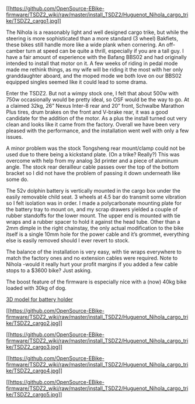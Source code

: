 [[https://github.com/OpenSource-EBike-firmware/TSDZ2_wiki/raw/master/install_TSDZ2/Huguenot_Nihola_cargo_trike/TSDZ2_cargo1.jpg]]

The Nihola is a reasonably light and well designed cargo trike, but while the steering is more sophisticated than a more standard (3 wheel) Bakfiets, these bikes still handle more like a wide plank when cornering. An off-camber turn at speed can be quite a thrill, especially if you are a tall guy.
I have a fair amount of experience with the Bafang BBS02 and had originally intended to install that motor on it. A few weeks of riding in pedal mode made me rethink things, as my wife will be riding it the most with her only granddaughter aboard, and the moped mode we both love on our BBS02 equipped singles seemed like it could lead to some drama.

Enter the TSDZ2.
But not a wimpy stock one, I felt that about 500w with 750w occasionally would be pretty ideal, so OSF would be the way to go.
At a claimed 32kg, 26” Nexus Inter-8 rear and 20” front, Schwalbe Marathon Plus tires, drum brakes on the front and V-brake rear, it was a good candidate for the addition of the motor. As a plus the install turned out very clean and looks like it came from the factory.
Overall we have been very pleased with the performance, and the installation went well with only a few issues.

A minor problem was the stock Tongsheng rear mount/clamp could not be used due to there being a kickstand plate. (On a trike? Really?) This was overcome with help from my analog 3d printer and a piece of aluminum angle.
The stock rear derailleur cable passes over the top of the bottom bracket so I did not have the problem of passing it down underneath like some do.

The 52v dolphin battery is vertically mounted in the cargo box under the easily removable child seat.
3 wheels at 4.5 bar do transmit some vibration so I felt isolation was in order. I made a polycarbonate mounting plate for the battery tray to mount on, and my scrap drawers yielded a couple of rubber standoffs for the lower mount. The upper end is mounted with tie wraps and a rubber spacer to hold it against the head tube.
Other than a 2mm dimple in the right chainstay, the only actual modification to the bike itself is a single 10mm hole for the power cable and it’s grommet, everything else is easily removed should I ever revert to stock.

The balance of the installation is very easy, with tie wraps everywhere to match the factory ones and no extension cables were required.
Note to Nihola -would it really hurt your profit margins if you added a few cable stops to a $3600 bike? Just asking.

The boost feature of the firmware is especially nice with a (now) 40kg bike loaded with 30kg of dog.

[3D model for battery holder](https://www.thingiverse.com/thing:3915516)

[[https://github.com/OpenSource-EBike-firmware/TSDZ2_wiki/raw/master/install_TSDZ2/Huguenot_Nihola_cargo_trike/TSDZ2_cargo2.jpg]]

[[https://github.com/OpenSource-EBike-firmware/TSDZ2_wiki/raw/master/install_TSDZ2/Huguenot_Nihola_cargo_trike/TSDZ2_cargo3.jpg]]

[[https://github.com/OpenSource-EBike-firmware/TSDZ2_wiki/raw/master/install_TSDZ2/Huguenot_Nihola_cargo_trike/TSDZ2_cargo4.jpg]]

[[https://github.com/OpenSource-EBike-firmware/TSDZ2_wiki/raw/master/install_TSDZ2/Huguenot_Nihola_cargo_trike/TSDZ2_cargo5.jpg]]